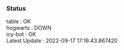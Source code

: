### Status


table : OK  
hogwarts : DOWN  
icy-bot : OK  
Latest Update : 2022-09-17 17:16:43.867420
